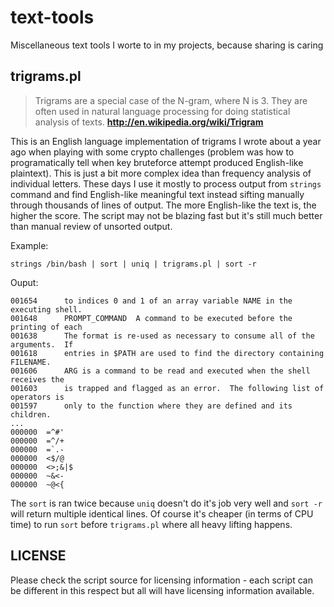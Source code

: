 text-tools
==========

Miscellaneous text tools I worte to in my projects, because sharing is caring

trigrams.pl
-----------

> Trigrams are a special case of the N-gram, where N is 3. They are often used in natural language processing for doing statistical analysis of texts. 
> __http://en.wikipedia.org/wiki/Trigram__

This is an English language implementation of trigrams I wrote about a year ago when playing with some crypto challenges (problem was how to programatically tell when key bruteforce attempt produced English-like plaintext). This is just a bit more complex idea than frequency analysis of individual letters.
These days I use it mostly to process output from <code>strings</code> command and find English-like meaningful text instead sifting manually through thousands of lines of output.
The more English-like the text is, the higher the score. The script may not be blazing fast but it's still much better than manual review of unsorted output.

Example:

	strings /bin/bash | sort | uniq | trigrams.pl | sort -r 

Ouput: 

	001654	    to indices 0 and 1 of an array variable NAME in the executing shell.
	001648	    PROMPT_COMMAND	A command to be executed before the printing of each
	001638	    The format is re-used as necessary to consume all of the arguments.  If
	001618	    entries in $PATH are used to find the directory containing FILENAME.
	001606	    ARG is a command to be read and executed when the shell receives the
	001603	    is trapped and flagged as an error.  The following list of operators is
	001597	    only to the function where they are defined and its children.
	...
	000000	=^#'
	000000	=^/+
	000000	=`.-
	000000	<$/@
	000000	<>;&|$
	000000	~&<-
	000000	~@<{

The <code>sort</code> is ran twice because <code>uniq</code> doesn't do it's job very well and <code>sort -r</code> will return multiple identical lines. Of course it's cheaper (in terms of CPU time) to run <code>sort</code> before <code>trigrams.pl</code> where all heavy lifting happens.

LICENSE
-------

Please check the script source for licensing information - each script can be different in this respect but all will have licensing information available.
